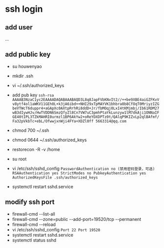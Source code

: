 # ssh login

## add user
...

## add public key
- su houwenyao
- mkdir .ssh
- vi ~/.ssh/authorized_keys
- add pub key
`
ssh-rsa AAAAB3NzaC1yc2EAAAADAQABAAABAQD3L8q8JapFVbKNvIt2//++be9XBE4aiGZFKvVv8ytf4ol1aWKV11GEh0L+k3jA6ibd++NHI29xTpMAYVK1bhbra0b8CfOqT0MriyzIZGbeVTWcT6duppr4+aGApXc0AXtpRrhRi8ddD+Jr/fbMOqj0LxI4tKMjmbj/Ib61RDM27wB3dIywHJv/HwTVDDN6SmzQfyZl8Cn7VW7uC3pmhPtaYkLunzyw1lM7dkAji1ONNaIFGE40tIPL3TZkMAHRI0urmzl1BP6AkYw2+oReYDXDPTz0t/QAlqP9KIZvLp2qlBAfmf/Fa32pVkbTc+ebL/OfwwjxnWji4FYa+XDZl0ff 5663314@qq.com
`
- chmod 700  ~/.ssh
- chmod 0644  ~/.ssh/authorized_keys

- restorecon -R -v /home

- su root
- vi /etc/ssh/sshd_config
`
PasswordAuthentication no (禁用密码登录，可选)
RSAAuthentication yes
StrictModes no
PubkeyAuthentication yes
AuthorizedKeysFile .ssh/authorized_keys
`

- systemctl restart sshd.service


## modify ssh port
- firewall-cmd --list-all
- firewall-cmd --zone=public --add-port=19520/tcp --permanent
- firewall-cmd --reload
- vi /etc/ssh/sshd_config
`
Port 22
Port 19520
`
- systemctl restart sshd.service
- systemctl status sshd

